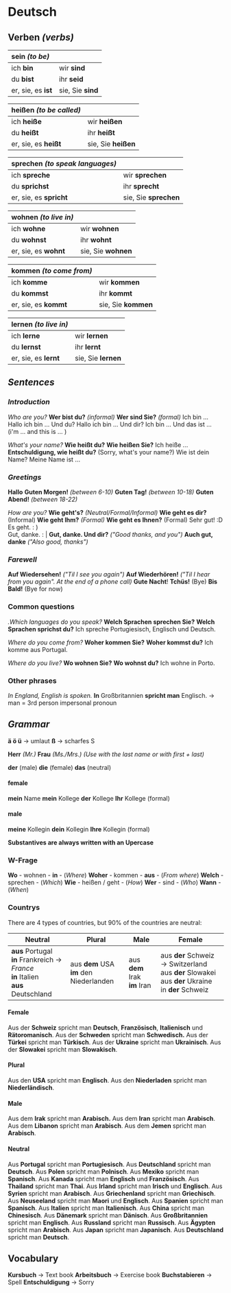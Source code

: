 # Deutsch

## Verben *(verbs)*


| **sein** *(to be)* |                   |
| :---------------- | ------------------ |
|ich **bin**        | wir **sind**       |
|du **bist**        | ihr **seid**       |
|er, sie, es **ist**| sie, Sie  **sind** |

| heißen *(to be called)* |                 |
| :------------------ | ------------------- |
|ich **heiße**        | wir **heißen**      |
|du **heißt**         | ihr **heißt**       |
|er, sie, es **heißt**| sie, Sie  **heißen**|


| sprechen *(to speak languages)* |  |
| :-------------------- | ------------ |
|ich **spreche**        | wir **sprechen** |
|du **sprichst**        | ihr **sprecht**|
|er, sie, es **spricht**| sie, Sie  **sprechen**|


| wohnen *(to live in)*     | |
| :------------------------ | -------------------- |
| ich **wohne**             | wir **wohnen**       |
| du **wohnst**             | ihr **wohnt**        |
| er, sie, es **wohnt**     | sie, Sie  **wohnen** |

| kommen *(to come from)*   |                      |
| :------------------------ | -------------------- |
| ich **komme**             | wir **kommen**       |
| du **kommst**             | ihr **kommt**        |
| er, sie, es **kommt**     | sie, Sie  **kommen** |


| lernen *(to live in)*     |                      |
| :------------------------ | -------------------- |
| ich **lerne**             | wir **lernen**       |
| du **lernst**             | ihr **lernt**        |
| er, sie, es **lernt**     | sie, Sie  **lernen** |

##  *Sentences*

### *Introduction*

*Who are you?*
**Wer bist du?** *(informal)*
**Wer sind Sie?** *(formal)*
Ich bin ...
Hallo ich bin ... Und du?
Hallo ich bin ... Und dir?
Ich bin ... Und das ist ...  (i'm ... and this is ... )

*What's your name?*
**Wie heißt du?**
**Wie heißen Sie?**
Ich heiße ...
**Entschuldigung, wie heißt du?** (Sorry, what's your name?) 
Wie ist dein Name?
Meine Name ist ...

### *Greetings*

**Hallo**
**Guten Morgen!**  *(between 6-10)*
**Guten Tag!** *(between 10-18)*
**Guten Abend!** *(between 18-22)*

*How are you?*
**Wie geht's?** *(Neutral/Formal/Informal)*
**Wie geht es dir?** (Informal)
**Wie geht Ihm?** *(Formal)* 
**Wie geht es Ihnen?** (Formal)
Sehr gut!  :D  
Es geht.   : )     
Gut, danke.  : | 
**Gut, danke. Und dir?** *("Good thanks, and you")*
**Auch gut, danke** *("Also good, thanks")*

### *Farewell*

**Auf Wiedersehen!** *("Til I see you again")*
**Auf Wiederhören!** *("Til I hear from you again". At the end of a phone call)*
**Gute Nacht**!
**Tchüs!** (Bye)
**Bis Bald!** (Bye for now)

### Common questions

*.Which languages do you speak?*
**Welch Sprachen sprechen Sie?**
**Welch Sprachen sprichst du?**
Ich spreche Portugiesisch, Englisch und Deutsch.

*Where do you come from?* 
**Woher kommen Sie?**
**Woher kommst du?**
Ich komme aus Portugal.

*Where do you live?*
**Wo wohnen Sie?**
**Wo wohnst du?**
Ich wohne in Porto.

### Other phrases

*In England, English is spoken.*
**In** Großbritannien **spricht man** Englisch. -> man = 3rd person impersonal pronoun

## *Grammar*

**ä ö ü** -> umlaut
**ß** -> scharfes S

**Herr** *(Mr.)*
**Frau** *(Ms./Mrs.)*
*(Use with the last name or with first + last)*

**der** (male) 
**die** (female)
**das** (neutral)

#### female

**mein** Name
**mein** Kollege
**der** Kollege 
**Ihr** Kollege (formal)

#### male
**meine** Kollegin 
**dein** Kollegin
**Ihre** Kollegin (formal)

**Substantives are always written with an Upercase**

### W-Frage

**Wo** - wohnen - **in** - (*Where*)
**Woher** - kommen - **aus** - (*From where*)
**Welch** - sprechen - (*Which*)
**Wie** - heißen / geht - (*How*)
**Wer** - sind - (*Who*)
**Wann** - (*When*)

### Countrys

There are 4 types of countries, but 90% of the countries are neutral:

| Neutral                                                      | Plural                                       | Male                             | Female                                                       |
| ------------------------------------------------------------ | -------------------------------------------- | -------------------------------- | ------------------------------------------------------------ |
| **aus** Portugal<br/>**in** Frankreich -> *France*<br/>**in** Italien<br/>**aus** Deutschland | aus **dem**  USA<br/>**im** den Niederlanden | aus **dem** Irak<br/>**im** Iran | aus **der** Schweiz -> Switzerland<br/>aus **der** Slowakei<br/>aus **der** Ukraine<br/>in **der** Schweiz |

#### Female
Aus der **Schweiz** spricht man **Deutsch**, **Französisch**, **Italienisch** und **Rätoromanisch**.
Aus der **Schweden** spricht man **Schwedisch.**
Aus der **Türkei** spricht man **Türkisch**. 
Aus der **Ukraine** spricht man **Ukrainisch**. 
Aus der **Slowakei** spricht man **Slowakisch**. 

#### Plural

Aus den **USA** spricht man **Englisch**. 
Aus den **Niederladen** spricht man **Niederländisch**.

#### Male
Aus dem **Irak** spricht man **Arabisch.**
Aus dem **Iran** spricht man **Arabisch**. 
Aus dem **Libanon** spricht man **Arabisch**. 
Aus dem **Jemen** spricht man **Arabisch**. 

#### Neutral

Aus **Portugal** spricht man **Portugiesisch**.
Aus **Deutschland** spricht man **Deutsch**. 
Aus **Polen** spricht man **Polnisch**.
Aus **Mexiko** spricht man **Spanisch**.
Aus **Kanada** spricht man **Englisch** und **Französisch**. 
Aus **Thailand** spricht man **Thai**.
Aus **Irland** spricht man **Irisch** und **Englisch**. 
Aus **Syrien** spricht man **Arabisch**.
Aus **Griechenland** spricht man **Griechisch**. 
Aus **Neuseeland** spricht man **Maori** und **Englisch**.
Aus **Spanien** spricht man **Spanisch**.
Aus **Italien** spricht man **Italienisch**.
Aus **China** spricht man **Chinesisch**. 
Aus **Dänemark** spricht man **Dänisch**.
Aus **Großbritannien** spricht man **Englisch**.
Aus **Russland** spricht man **Russisch**. 
Aus **Ägypten** spricht man **Arabisch**. 
Aus **Japan** spricht man **Japanisch**.
Aus **Deutschland** spricht man **Deutsch**. 

## Vocabulary

**Kursbuch** -> Text book
**Arbeitsbuch** -> Exercise book
**Buchstabieren** -> Spell
**Entschuldigung** -> Sorry

